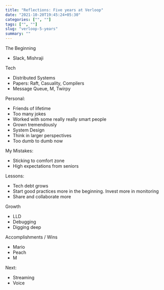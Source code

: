 ```yaml
---
title: "Reflections: Five years at Verloop"
date: "2021-10-20T19:45:24+05:30"
categories: ["", ""]
tags: ["", ""]
slug: "verloop-5-years"
summary: ""
---
```


The Beginning
- Slack, Mishraji

Tech
- Distributed Systems
- Papers: Raft, Casuality, Compilers
- Message Queue, M, Twirpy

Personal:
- Friends of lifetime
- Too many jokes
- Worked with some really really smart people
- Grown tremendously 
- System Design
- Think in larger perspectives
- Too dumb to dumb now

My Mistakes:
- Sticking to comfort zone
- High expectations from seniors

Lessons:
- Tech debt grows
- Start good practices more in the beginning. Invest more in monitoring
- Share and collaborate more

Growth
- LLD
- Debugging
- Digging deep

Accomplishments / Wins
- Mario
- Peach
- M

Next:
- Streaming
- Voice
